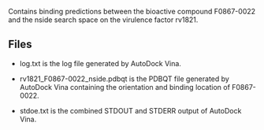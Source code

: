 Contains binding predictions between the bioactive compound F0867-0022 and the nside search space on the virulence factor rv1821.

## Files

- log.txt is the log file generated by AutoDock Vina.

- rv1821_F0867-0022_nside.pdbqt is the PDBQT file generated by AutoDock Vina containing the orientation and binding location of F0867-0022.

- stdoe.txt is the combined STDOUT and STDERR output of AutoDock Vina.

